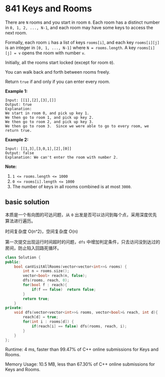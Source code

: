 # 841 Keys and Rooms

There are `N` rooms and you start in room `0`. Each room has a distinct number in `0, 1, 2, ..., N-1`, and each room may have some keys to access the next room. 

Formally, each room `i` has a list of keys `rooms[i]`, and each key `rooms[i][j]` is an integer in `[0, 1, ..., N-1]` where `N = rooms.length`. A key `rooms[i][j] = v` opens the room with number `v`.

Initially, all the rooms start locked (except for room `0`). 

You can walk back and forth between rooms freely.

Return `true` if and only if you can enter every room.



**Example 1:**

```
Input: [[1],[2],[3],[]]
Output: true
Explanation:  
We start in room 0, and pick up key 1.
We then go to room 1, and pick up key 2.
We then go to room 2, and pick up key 3.
We then go to room 3.  Since we were able to go to every room, we return true.
```

**Example 2:**

```
Input: [[1,3],[3,0,1],[2],[0]]
Output: false
Explanation: We can't enter the room with number 2.
```

**Note:**

1. `1 <= rooms.length <= 1000`
2. `0 <= rooms[i].length <= 1000`
3. The number of keys in all rooms combined is at most `3000`.



## basic solution

本质是一个有向图的可达问题，从 `0` 出发是否可以访问到每个点，采用深度优先算法进行遍历。

时间复杂度 O(n^2)，空间复杂度 O(n)

第一次提交出现运行时间超时的问题，`dfs` 中增加判定条件，只去访问没到达过的房间，防止陷入回路死循环。

```c++
class Solution {
public:
    bool canVisitAllRooms(vector<vector<int>>& rooms) {
        int n = rooms.size();
        vector<bool> reach(n, false);
        dfs(rooms, reach, 0);
        for(bool f : reach){
            if(f == false)  return false;
        }
        return true;
    }
private:
    void dfs(vector<vector<int>>& rooms, vector<bool>& reach, int d){
        reach[d] = true;
        for(int i : rooms[d]) {
            if(reach[i] == false) dfs(rooms, reach, i);
        }  
    }
};
```

Runtime: 4 ms, faster than 99.47% of C++ online submissions for Keys and Rooms.

Memory Usage: 10.5 MB, less than 67.30% of C++ online submissions for Keys and Rooms.

